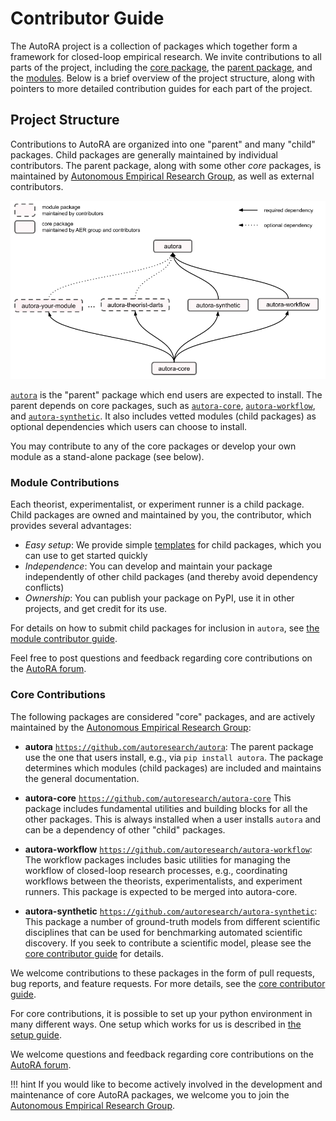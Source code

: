 # Contributor Guide

The AutoRA project is a collection of packages which together form a framework for closed-loop empirical research.
We invite contributions to all parts of the project, including the [core package](core.md), the 
[parent package](core.md), and the [modules](module.md). Below is a brief overview of the
project structure, along with pointers to more detailed contribution guides for each part of the project.

## Project Structure

Contributions to AutoRA are organized into one "parent" and many "child" packages. 
Child packages are generally maintained by individual contributors. The parent package, along with some other 
*core* packages, is maintained by [Autonomous Empirical Research Group](https://musslick.github.io/AER_website/Team.html), 
as well as external contributors.

![image](../img/package_overview.png)

[`autora`](https://github.com/autoresearch/autora) is the "parent" package which end users are expected to install. The
parent depends on core packages, such as [`autora-core`](https://github.com/autoresearch/autora-core), 
[`autora-workflow`](https://github.com/autoresearch/autora-workflow), and
[`autora-synthetic`](https://github.com/autoresearch/autora-synthetic). It also includes vetted modules (child packages) as optional dependencies which users can choose 
to install. 

You may contribute to any of the core packages or develop your own module as a stand-alone package (see below).    


### Module Contributions

Each theorist, experimentalist, or experiment runner is a child package. Child packages are owned and maintained by you, the contributor, which provides several advantages:
- *Easy setup*: We provide simple [templates](module.md) for child packages, which you can use to get started quickly
- *Independence*: You can develop and maintain your package independently of other child packages (and thereby avoid dependency conflicts)
- *Ownership*: You can publish your package on PyPI, use it in other projects, and get credit for its use. 

For details on how to submit child packages 
for inclusion in `autora`, see
[the module contributor guide](./module.md). 

Feel free to post questions and feedback regarding core contributions on the 
[AutoRA forum](https://github.com/orgs/AutoResearch/discussions/categories/module-contributions).

### Core Contributions

The following packages are considered "core" packages, and are actively maintained by the
[Autonomous Empirical Research Group](https://musslick.github.io/AER_website/Team.html):

- **autora** [`https://github.com/autoresearch/autora`](https://github.com/autoresearch/autora): The parent package use the one that users install, e.g., via `pip install autora`. The package determines which modules (child packages) are included and maintains the general documentation.


- **autora-core** [`https://github.com/autoresearch/autora-core`](https://github.com/autoresearch/autora-core) This package  includes fundamental utilities
and building blocks for all the other packages. This is always installed when a user installs `autora` and can be 
a dependency of other "child" packages.   


- **autora-workflow** [`https://github.com/autoresearch/autora-workflow`](https://github.com/autoresearch/autora-workflow): The workflow packages includes basic utilities for managing the workflow of closed-loop research processes, e.g., coordinating workflows between the theorists, experimentalists, and experiment runners. This package is expected to be merged into autora-core.


- **autora-synthetic** [`https://github.com/autoresearch/autora-synthetic`](https://github.com/autoresearch/autora-synthetic): This package a number of ground-truth models from different scientific disciplines that can be used for benchmarking automated scientific discovery. If you seek to contribute a scientific model, please see the [core contributor guide](core.md) for details.   


We welcome contributions to
these packages in the form of pull requests, bug reports, and feature requests. For more details, see the
[core contributor guide](core.md). 

For core contributions, it is possible to set up your python environment in many different ways. 
One setup which works for us is described in [the setup guide](./setup.md). 

We welcome questions and feedback regarding core contributions on the 
[AutoRA forum](https://github.com/orgs/AutoResearch/discussions/categories/module-contributions).

!!! hint
    If you would like to become actively involved in the development and maintenance of core AutoRA packages, 
    we welcome you to join the [Autonomous Empirical Research Group](https://musslick.github.io/AER_website/Team.html).

